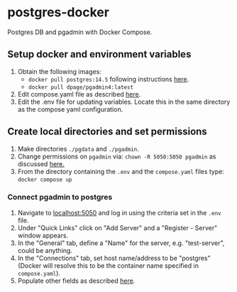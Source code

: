 # postgres-docker
Postgres DB and pgadmin with Docker Compose.

## Setup docker and environment variables
1. Obtain the following images:
    - `docker pull postgres:14.5` following instructions [here](https://www.docker.com/blog/how-to-use-the-postgres-docker-official-image/).
    - `docker pull dpage/pgadmin4:latest`
2. Edit compose.yaml file as described [here](https://github.com/docker/awesome-compose/tree/master/postgresql-pgadmin).
3. Edit the .env file for updating variables. Locate this in the same directory as the compose yaml configuration.

## Create local directories and set permissions
1. Make directories `./pgdata` and `./pgadmin`.
2. Change permissions on `pgadmin` via: `chown -R 5050:5050 pgadmin` as discussed [here.](https://www.pgadmin.org/docs/pgadmin4/latest/container_deployment.html#mapped-files-and-directories)
3. From the directory containing the `.env` and the `compose.yaml` files type: `docker compose up`

### Connect pgadmin to postgres
1. Navigate to [localhost:5050](http://localhost:5050) and log in using the criteria set in the `.env` file.
2. Under "Quick Links" click on "Add Server" and a "Register - Server" window appears.
3. In the "General" tab, define a "Name" for the server, e.g. "test-server", could be anything.
4. In the "Connections" tab, set host name/address to be "postgres" (Docker will resolve this to be the container name specified in `compose.yaml`).
5. Populate other fields as described [here](https://github.com/docker/awesome-compose/tree/master/postgresql-pgadmin#add-postgres-database-to-pgadmin).

